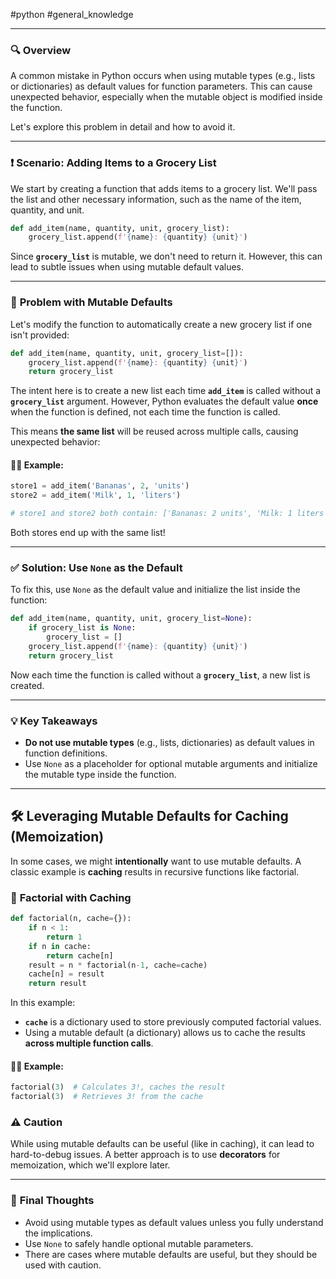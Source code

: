 #python #general_knowledge 

---
### 🔍 **Overview**
A common mistake in Python occurs when using mutable types (e.g., lists or dictionaries) as default values for function parameters. This can cause unexpected behavior, especially when the mutable object is modified inside the function. 

Let's explore this problem in detail and how to avoid it.

---

### ❗ **Scenario: Adding Items to a Grocery List**

We start by creating a function that adds items to a grocery list. We'll pass the list and other necessary information, such as the name of the item, quantity, and unit.

```python
def add_item(name, quantity, unit, grocery_list):
    grocery_list.append(f'{name}: {quantity} {unit}')
```

Since **`grocery_list`** is mutable, we don't need to return it. However, this can lead to subtle issues when using mutable default values.

---

### 🛑 **Problem with Mutable Defaults**

Let's modify the function to automatically create a new grocery list if one isn't provided:

```python
def add_item(name, quantity, unit, grocery_list=[]):
    grocery_list.append(f'{name}: {quantity} {unit}')
    return grocery_list
```

The intent here is to create a new list each time **`add_item`** is called without a **`grocery_list`** argument. However, Python evaluates the default value **once** when the function is defined, not each time the function is called.

This means **the same list** will be reused across multiple calls, causing unexpected behavior:

#### 🧑‍🍳 **Example:**

```python
store1 = add_item('Bananas', 2, 'units')
store2 = add_item('Milk', 1, 'liters')
```

```python
# store1 and store2 both contain: ['Bananas: 2 units', 'Milk: 1 liters']
```

Both stores end up with the same list!

---

### ✅ **Solution: Use `None` as the Default**

To fix this, use `None` as the default value and initialize the list inside the function:

```python
def add_item(name, quantity, unit, grocery_list=None):
    if grocery_list is None:
        grocery_list = []
    grocery_list.append(f'{name}: {quantity} {unit}')
    return grocery_list
```

Now each time the function is called without a **`grocery_list`**, a new list is created.

---

### 💡 **Key Takeaways**
- **Do not use mutable types** (e.g., lists, dictionaries) as default values in function definitions.
- Use `None` as a placeholder for optional mutable arguments and initialize the mutable type inside the function.

---

## 🛠️ **Leveraging Mutable Defaults for Caching (Memoization)**

In some cases, we might **intentionally** want to use mutable defaults. A classic example is **caching** results in recursive functions like factorial.

### 🔢 **Factorial with Caching**

```python
def factorial(n, cache={}):
    if n < 1:
        return 1
    if n in cache:
        return cache[n]
    result = n * factorial(n-1, cache=cache)
    cache[n] = result
    return result
```

In this example:
- **`cache`** is a dictionary used to store previously computed factorial values.
- Using a mutable default (a dictionary) allows us to cache the results **across multiple function calls**.

#### 🧑‍💻 **Example:**

```python
factorial(3)  # Calculates 3!, caches the result
factorial(3)  # Retrieves 3! from the cache
```

### ⚠️ **Caution**
While using mutable defaults can be useful (like in caching), it can lead to hard-to-debug issues. A better approach is to use **decorators** for memoization, which we'll explore later.

---

### 🔑 **Final Thoughts**
- Avoid using mutable types as default values unless you fully understand the implications.
- Use `None` to safely handle optional mutable parameters.
- There are cases where mutable defaults are useful, but they should be used with caution.